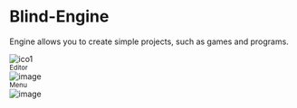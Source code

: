 # Blind-Engine
Engine allows you to create simple projects, such as games and programs.

![ico1](https://github.com/Sabuntu/Blind-Engine/assets/105060825/bc338da1-e157-4e14-91b1-341691e403f2) <br/>
<sub>Editor</sub><br/>
![image](https://github.com/Sabuntu/Blind-Engine/assets/105060825/5b4dde83-d320-4787-bb7e-adf32ca54599)<br/>
<sub>Menu</sub><br/>
![image](https://github.com/Sabuntu/Blind-Engine/assets/105060825/5b9d8328-a9db-4885-89e9-e6e7970b7f51)<br/>
